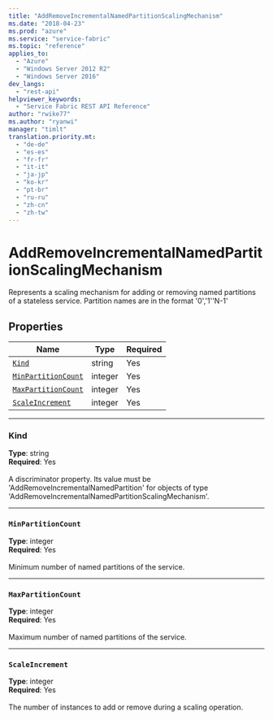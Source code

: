 ```yaml
---
title: "AddRemoveIncrementalNamedPartitionScalingMechanism"
ms.date: "2018-04-23"
ms.prod: "azure"
ms.service: "service-fabric"
ms.topic: "reference"
applies_to: 
  - "Azure"
  - "Windows Server 2012 R2"
  - "Windows Server 2016"
dev_langs: 
  - "rest-api"
helpviewer_keywords: 
  - "Service Fabric REST API Reference"
author: "rwike77"
ms.author: "ryanwi"
manager: "timlt"
translation.priority.mt: 
  - "de-de"
  - "es-es"
  - "fr-fr"
  - "it-it"
  - "ja-jp"
  - "ko-kr"
  - "pt-br"
  - "ru-ru"
  - "zh-cn"
  - "zh-tw"
---
```

# AddRemoveIncrementalNamedPartitionScalingMechanism

Represents a scaling mechanism for adding or removing named partitions of a stateless service. Partition names are in the format '0','1''N-1'

## Properties

| Name | Type | Required |
| --- | --- | --- |
| [`Kind`](#kind) | string | Yes |
| [`MinPartitionCount`](#minpartitioncount) | integer | Yes |
| [`MaxPartitionCount`](#maxpartitioncount) | integer | Yes |
| [`ScaleIncrement`](#scaleincrement) | integer | Yes |

____
### Kind
__Type__: string <br/>
__Required__: Yes <br/>
<br/>
A discriminator property. Its value must be 'AddRemoveIncrementalNamedPartition' for objects of type 'AddRemoveIncrementalNamedPartitionScalingMechanism'.

____
### `MinPartitionCount`
__Type__: integer <br/>
__Required__: Yes<br/>
<br/>
Minimum number of named partitions of the service.

____
### `MaxPartitionCount`
__Type__: integer <br/>
__Required__: Yes<br/>
<br/>
Maximum number of named partitions of the service.

____
### `ScaleIncrement`
__Type__: integer <br/>
__Required__: Yes<br/>
<br/>
The number of instances to add or remove during a scaling operation.
